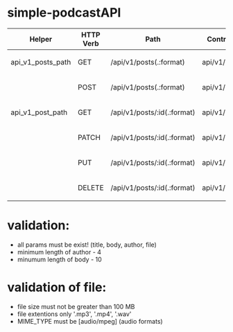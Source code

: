 # simple-podcastAPI

<table id='route_table' class='route_table'>
  <thead>
    <tr>
      <th>Helper</th>
      <th>HTTP Verb</th>
      <th>Path</th>
      <th>Controller#Action</th>
    </tr>
  </thead>
  <tbody class='exact_matches' id='exact_matches'>
  </tbody>
  <tbody class='fuzzy_matches' id='fuzzy_matches'>
  </tbody>
  <tbody>
    <tr class='route_row' data-helper='path'>
  <td data-route-name='api_v1_posts'>
      api_v1_posts<span class='helper'>_path</span>
  </td>
  <td>
    GET
  </td>
  <td data-route-path='/api/v1/posts(.:format)'>
    /api/v1/posts(.:format)
  </td>
  <td>
    <p>api/v1/posts#index</p>
  </td>
</tr>
<tr class='route_row' data-helper='path'>
  <td data-route-name=''>
  </td>
  <td>
    POST
  </td>
  <td data-route-path='/api/v1/posts(.:format)'>
    /api/v1/posts(.:format)
  </td>
  <td>
    <p>api/v1/posts#create</p>
  </td>
</tr>
<tr class='route_row' data-helper='path'>
  <td data-route-name='api_v1_post'>
      api_v1_post<span class='helper'>_path</span>
  </td>
  <td>
    GET
  </td>
  <td data-route-path='/api/v1/posts/:id(.:format)'>
    /api/v1/posts/:id(.:format)
  </td>
  <td>
    <p>api/v1/posts#show</p>
  </td>
</tr>
<tr class='route_row' data-helper='path'>
  <td data-route-name=''>
  </td>
  <td>
    PATCH
  </td>
  <td data-route-path='/api/v1/posts/:id(.:format)'>
    /api/v1/posts/:id(.:format)
  </td>
  <td>
    <p>api/v1/posts#update</p>
  </td>
</tr>
<tr class='route_row' data-helper='path'>
  <td data-route-name=''>
  </td>
  <td>
    PUT
  </td>
  <td data-route-path='/api/v1/posts/:id(.:format)'>
    /api/v1/posts/:id(.:format)
  </td>
  <td>
    <p>api/v1/posts#update</p>
  </td>
</tr>
<tr class='route_row' data-helper='path'>
  <td data-route-name=''>
  </td>
  <td>
    DELETE
  </td>
  <td data-route-path='/api/v1/posts/:id(.:format)'>
    /api/v1/posts/:id(.:format)
  </td>
  <td>
    <p>api/v1/posts#destroy</p>
  </td>
</tr>
  </tbody>
</table>

# validation:

* all params must be exist! (title, body, author, file)
* minimum length of author - 4
* minumum length of body - 10

# validation of file:

* file size must not be greater than 100 MB
* file extentions only '.mp3', '.mp4', '.wav'
* MIME_TYPE must be [audio/mpeg] (audio formats)

